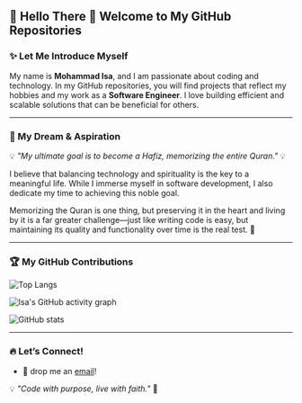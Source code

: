 ## 🌟 Hello There 👋 Welcome to My GitHub Repositories

### ✨ Let Me Introduce Myself

My name is **Mohammad Isa**, and I am passionate about coding and technology. In my GitHub repositories, you will find projects that reflect my hobbies and my work as a **Software Engineer**. I love building efficient and scalable solutions that can be beneficial for others.

---

### 📖 My Dream & Aspiration

💡 *"My ultimate goal is to become a Hafiz, memorizing the entire Quran."* 💡  

I believe that balancing technology and spirituality is the key to a meaningful life. While I immerse myself in software development, I also dedicate my time to achieving this noble goal.

Memorizing the Quran is one thing, but preserving it in the heart and living by it is a far greater challenge—just like writing code is easy, but maintaining its quality and functionality over time is the real test. 🚀

---

### 🏆 My GitHub Contributions

![Top Langs](https://readme-mocha.vercel.app//api/top-langs/?username=mohammadisa2&layout=compact&langs_count=12&exclude_repo=github-readme-stats,readme)

![Isa's GitHub activity graph](https://github-profile-summary-cards.vercel.app/api/cards/most-commit-language?username=mohammadisa2&theme=tokyonight&show_icons=true&cache_seconds=1800)

![GitHub stats](https://readme-mocha.vercel.app/api?username=mohammadisa2&exclude_repo=github-readme-stats,readme)

---

### 🔥 Let’s Connect!  
- 📩 drop me an [email](mailto:mohammadisaa73@gmail.com)!  

💡 *"Code with purpose, live with faith."* 🚀
